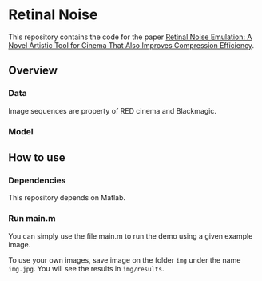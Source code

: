# Retinal Noise

This repository contains the code for the paper [Retinal Noise Emulation: A Novel Artistic Tool for Cinema That Also Improves Compression Efficiency](https://ieeexplore.ieee.org/stamp/stamp.jsp?arnumber=9052759).


## Overview

### Data
Image sequences are property of RED cinema and Blackmagic.

### Model

## How to use

### Dependencies

This repository depends on Matlab. 

### Run main.m

You can simply use the file main.m to run the demo using a given example image. 

To use your own images, save image  on the folder `img` under the name `img.jpg`.
You will see the results in `img/results`.
